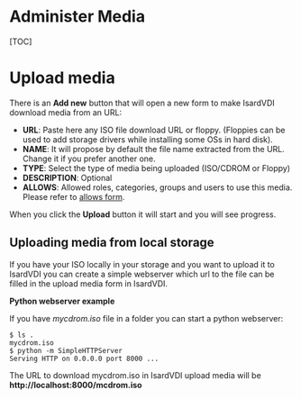 <h1>Administer Media</h1>

[TOC]

# Upload media

There is an **Add new** button that will open a new form to make IsardVDI download media from an URL:

- **URL**: Paste here any ISO file download URL or floppy. (Floppies can be used to add storage drivers while installing some OSs in hard disk).
- **NAME**: It will propose by default the file name extracted from the URL. Change it if you prefer another one.
- **TYPE**: Select the type of media being uploaded (ISO/CDROM or Floppy)
- **DESCRIPTION**: Optional
- **ALLOWS**: Allowed roles, categories, groups and users to use this media. Please refer to [allows form](allows.md#allows-form).

When you click the **Upload** button it will start and you will see progress.

## Uploading media from local storage

If you have your ISO locally in your storage and you want to upload it to IsardVDI you can create a simple webserver which url to the file can be filled in the upload media form in IsardVDI.

**Python webserver example**

If you have *mycdrom.iso* file in a folder you can start a python webserver:

```
$ ls .
mycdrom.iso
$ python -m SimpleHTTPServer
Serving HTTP on 0.0.0.0 port 8000 ...
```

The URL to download mycdrom.iso in IsardVDI upload media will be **http://localhost:8000/mcdrom.iso**

